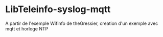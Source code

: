 # LibTeleinfo-syslog-mqtt
A partir de l'exemple Wifinfo de theGressier, creation d'un exemple avec mqtt et horloge NTP 
